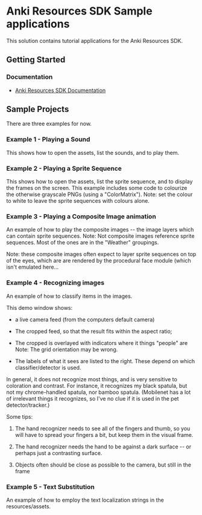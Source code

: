 # Anki Resources SDK Sample applications

This solution contains tutorial applications for the Anki Resources SDK.

## Getting Started

### Documentation

* [Anki Resources SDK Documentation](https://randym32.github.io/Anki.Resources.SDK/)


## Sample Projects

There are three examples for now.

### Example 1 - Playing a Sound

This shows how to open the assets, list the sounds, and to play them.

### Example 2 - Playing a Sprite Sequence

This shows how to open the assets, list the sprite sequence, and to display the
frames on the screen.  This example includes some code to colourize the otherwise
grayscale PNGs (using a "ColorMatrix").  Note: set the colour to white to leave the
sprite sequences with colours alone.

### Example 3 - Playing a Composite Image animation

An example of how to play the composite images -- the image layers which can
contain sprite sequences.  Note: Not composite images reference sprite sequences.
Most of the ones are in the "Weather" groupings.

Note: these composite images often expect to layer sprite sequences on top of
the eyes, which are are rendered by the procedural face module (which isn't
emulated here...

### Example 4 - Recognizing images

An example of how to classify items in the images.

This demo window shows:
   * a live camera feed (from the computers default camera)
   * The cropped feed, so that the result fits within the aspect ratio;
   * The cropped is overlayed with indicators where it things "people" are
     Note: The grid orientation may be wrong.
   
   * The labels of what it sees are listed to the right.  These depend
     on which classifier/detector is used.
 
In general, it does not recognize most things, and is very sensitive to
coloration and contrast.  For instance, it recognizes my black spatula,
but not my chrome-handled spatula, nor bamboo spatula.  (Mobilenet has a
lot of irrelevant things it recognizes, so I've no clue if it is used in
the pet detector/tracker.)

Some tips:
   1. The hand recognizer needs to see all of the fingers and thumb, so you
      will have to spread your fingers a bit, but keep them in the visual
      frame.

  2. The hand recognizer needs the hand to be against a dark surface --
     or perhaps just a contrasting surface.
 
  3. Objects often should be close as possible to the camera, but still in the frame


### Example 5 - Text Substitution

An example of how to employ the text localization strings in the resources/assets.
